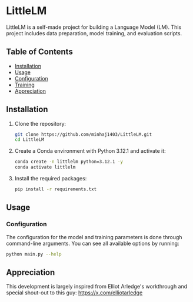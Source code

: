 # LittleLM

LittleLM is a self-made project for building a Language Model (LM). This project includes data preparation, model training, and evaluation scripts.

## Table of Contents

- [Installation](#installation)
- [Usage](#usage)
- [Configuration](#configuration)
- [Training](#training)
- [Appreciation](#appreciation)

## Installation

1. Clone the repository:
    ```sh
    git clone https://github.com/minhaj1403/LittleLM.git
    cd LittleLM
    ```

2. Create a Conda environment with Python 3.12.1 and activate it:
    ```sh
    conda create -n littlelm python=3.12.1 -y
    conda activate littlelm
    ```

3. Install the required packages:
    ```sh
    pip install -r requirements.txt
    ```

## Usage

### Configuration

The configuration for the model and training parameters is done through command-line arguments. You can see all available options by running:
```sh
python main.py --help
```

## Appreciation

This development is largely inspired from Elliot Arledge's workthrough and special shout-out to this guy: https://x.com/elliotarledge

